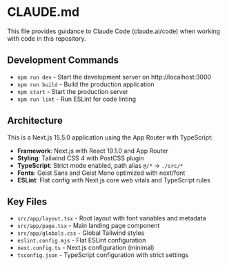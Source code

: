 # CLAUDE.md

This file provides guidance to Claude Code (claude.ai/code) when working with code in this repository.

## Development Commands

- `npm run dev` - Start the development server on http://localhost:3000
- `npm run build` - Build the production application
- `npm start` - Start the production server
- `npm run lint` - Run ESLint for code linting

## Architecture

This is a Next.js 15.5.0 application using the App Router with TypeScript:

- **Framework**: Next.js with React 19.1.0 and App Router
- **Styling**: Tailwind CSS 4 with PostCSS plugin
- **TypeScript**: Strict mode enabled, path alias `@/*` → `./src/*`
- **Fonts**: Geist Sans and Geist Mono optimized with next/font
- **ESLint**: Flat config with Next.js core web vitals and TypeScript rules

## Key Files

- `src/app/layout.tsx` - Root layout with font variables and metadata
- `src/app/page.tsx` - Main landing page component
- `src/app/globals.css` - Global Tailwind styles
- `eslint.config.mjs` - Flat ESLint configuration
- `next.config.ts` - Next.js configuration (minimal)
- `tsconfig.json` - TypeScript configuration with strict settings